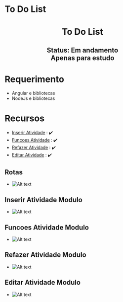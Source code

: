 # To Do List

<h1 align="center"> To Do List </h1>

<h2 align="center"> Status: Em andamento <br/>Apenas para estudo<br/> </h2>
  
  
# Requerimento

- Angular e bibliotecas
- NodeJs e bibliotecas

# Recursos

- [Inserir Atividade](#Inserir-Atividade-Modulo) : :heavy_check_mark:
- [Funcoes Atividade](#Funcoes-Atividade-Modulo) : :heavy_check_mark:
- [Refazer Atividade](#Refazer-Atividade-Modulo) : :heavy_check_mark:
- [Editar Atividade](#Editar-Atividade-Modulo) : :heavy_check_mark:





## Rotas

- ![Alt text](https://github.com/)


## Inserir Atividade Modulo

- ![Alt text](https://github.com/Kduzor/To-Do-List-Front/tree/master/src/app/shared/imagem/Inserir.png)

## Funcoes Atividade Modulo

- ![Alt text](https://github.com/Kduzor/To-Do-List-Front/tree/master/src/app/shared/imagem/Funcoes.png)

## Refazer Atividade Modulo

- ![Alt text](https://github.com/Kduzor/To-Do-List-Front/tree/master/src/app/shared/imagem/Refazer.png)

## Editar Atividade Modulo
- ![Alt text](https://github.com/Kduzor/To-Do-List-Front/tree/master/src/app/shared/imagem/Editar.png)
 
